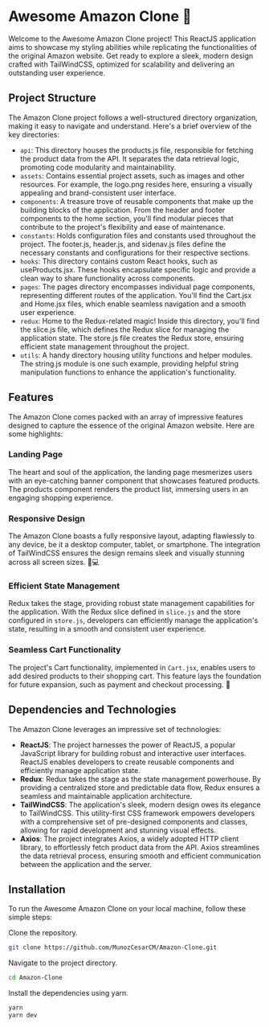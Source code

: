 # Awesome Amazon Clone 🚀

Welcome to the Awesome Amazon Clone project! This ReactJS application aims to showcase my styling abilities while replicating the functionalities of the original Amazon website. Get ready to explore a sleek, modern design crafted with TailWindCSS, optimized for scalability and delivering an outstanding user experience.

## Project Structure

The Amazon Clone project follows a well-structured directory organization, making it easy to navigate and understand. Here's a brief overview of the key directories:

* `api`: This directory houses the products.js file, responsible for fetching the product data from the API. It separates the data retrieval logic, promoting code modularity and maintainability.
* `assets`: Contains essential project assets, such as images and other resources. For example, the logo.png resides here, ensuring a visually appealing and brand-consistent user interface.
* `components`: A treasure trove of reusable components that make up the building blocks of the application. From the header and footer components to the home section, you'll find modular pieces that contribute to the project's flexibility and ease of maintenance.
* `constants`: Holds configuration files and constants used throughout the project. The footer.js, header.js, and sidenav.js files define the necessary constants and configurations for their respective sections.
* `hooks`: This directory contains custom React hooks, such as useProducts.jsx. These hooks encapsulate specific logic and provide a clean way to share functionality across components.
* `pages`: The pages directory encompasses individual page components, representing different routes of the application. You'll find the Cart.jsx and Home.jsx files, which enable seamless navigation and a smooth user experience.
* `redux`: Home to the Redux-related magic! Inside this directory, you'll find the slice.js file, which defines the Redux slice for managing the application state. The store.js file creates the Redux store, ensuring efficient state management throughout the project.
* `utils`: A handy directory housing utility functions and helper modules. The string.js module is one such example, providing helpful string manipulation functions to enhance the application's functionality.

## Features

The Amazon Clone comes packed with an array of impressive features designed to capture the essence of the original Amazon website. Here are some highlights:

### Landing Page
The heart and soul of the application, the landing page mesmerizes users with an eye-catching banner component that showcases featured products. The products component renders the product list, immersing users in an engaging shopping experience.

### Responsive Design
The Amazon Clone boasts a fully responsive layout, adapting flawlessly to any device, be it a desktop computer, tablet, or smartphone. The integration of TailWindCSS ensures the design remains sleek and visually stunning across all screen sizes. 📱💻

### Efficient State Management
Redux takes the stage, providing robust state management capabilities for the application. With the Redux slice defined in `slice.js` and the store configured in `store.js`, developers can efficiently manage the application's state, resulting in a smooth and consistent user experience.

### Seamless Cart Functionality
The project's Cart functionality, implemented in `Cart.jsx`, enables users to add desired products to their shopping cart. This feature lays the foundation for future expansion, such as payment and checkout processing. 🛒

## Dependencies and Technologies

The Amazon Clone leverages an impressive set of technologies:

* **ReactJS**: The project harnesses the power of ReactJS, a popular JavaScript library for building robust and interactive user interfaces. ReactJS enables developers to create reusable components and efficiently manage application state.
* **Redux**: Redux takes the stage as the state management powerhouse. By providing a centralized store and predictable data flow, Redux ensures a seamless and maintainable application architecture.
* **TailWindCSS**: The application's sleek, modern design owes its elegance to TailWindCSS. This utility-first CSS framework empowers developers with a comprehensive set of pre-designed components and classes, allowing for rapid development and stunning visual effects.
* **Axios**: The project integrates Axios, a widely adopted HTTP client library, to effortlessly fetch product data from the API. Axios streamlines the data retrieval process, ensuring smooth and efficient communication between the application and the server.

## Installation

To run the Awesome Amazon Clone on your local machine, follow these simple steps:

Clone the repository.

```sh
git clone https://github.com/MunozCesarCM/Amazon-Clone.git
```

Navigate to the project directory.

```sh
cd Amazon-Clone
```

Install the dependencies using yarn.

```sh
yarn
yarn dev
```
